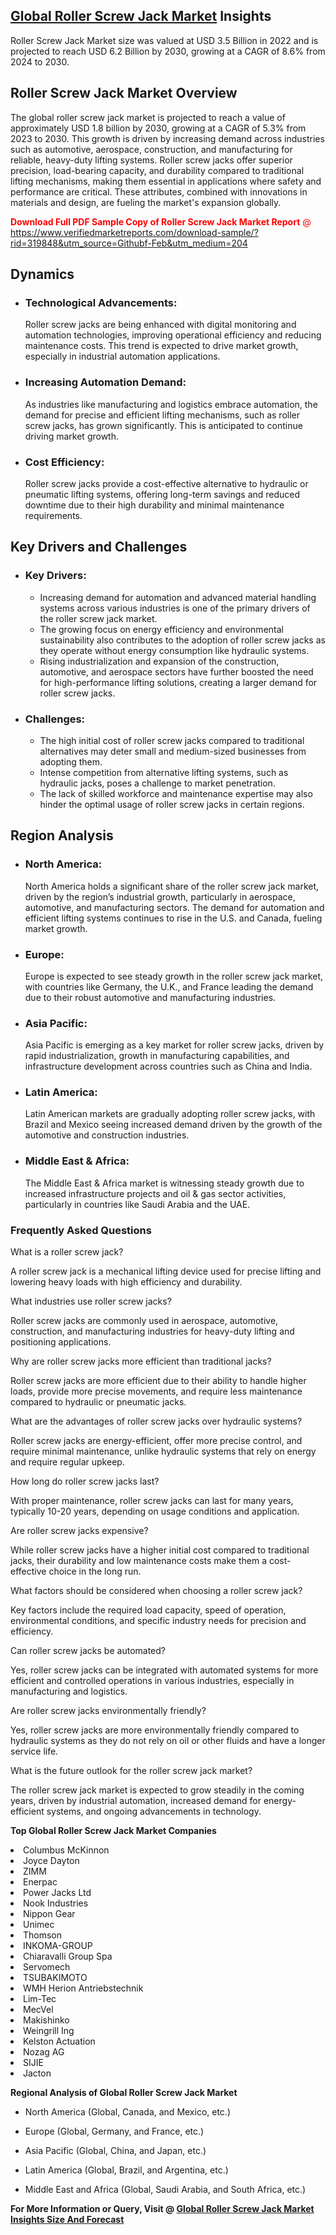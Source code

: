 <h2><a href="https://www.verifiedmarketreports.com/download-sample/?rid=319848&amp;utm_source=Githubf&amp;utm_medium=204" target="_blank">Global Roller Screw Jack Market</a> Insights</h2><p>Roller Screw Jack Market size was valued at USD 3.5 Billion in 2022 and is projected to reach USD 6.2 Billion by 2030, growing at a CAGR of 8.6% from 2024 to 2030.</p><p> <h2>Roller Screw Jack Market Overview</h2> <p>The global roller screw jack market is projected to reach a value of approximately USD 1.8 billion by 2030, growing at a CAGR of 5.3% from 2023 to 2030. This growth is driven by increasing demand across industries such as automotive, aerospace, construction, and manufacturing for reliable, heavy-duty lifting systems. Roller screw jacks offer superior precision, load-bearing capacity, and durability compared to traditional lifting mechanisms, making them essential in applications where safety and performance are critical. These attributes, combined with innovations in materials and design, are fueling the market's expansion globally.</p> <p><p><span class=""><span style="color: #ff0000;"><strong>Download Full PDF Sample Copy of Roller Screw Jack Market Report</strong> @ </span><a href="https://www.verifiedmarketreports.com/download-sample/?rid=319848&amp;utm_source=Githubf-Feb&amp;utm_medium=204" target="_blank">https://www.verifiedmarketreports.com/download-sample/?rid=319848&amp;utm_source=Githubf-Feb&amp;utm_medium=204</a></span></p></p> <h2>Dynamics</h2> <ul> <li><h3>Technological Advancements:</h3> Roller screw jacks are being enhanced with digital monitoring and automation technologies, improving operational efficiency and reducing maintenance costs. This trend is expected to drive market growth, especially in industrial automation applications.</li> <li><h3>Increasing Automation Demand:</h3> As industries like manufacturing and logistics embrace automation, the demand for precise and efficient lifting mechanisms, such as roller screw jacks, has grown significantly. This is anticipated to continue driving market growth.</li> <li><h3>Cost Efficiency:</h3> Roller screw jacks provide a cost-effective alternative to hydraulic or pneumatic lifting systems, offering long-term savings and reduced downtime due to their high durability and minimal maintenance requirements.</li> </ul> <h2>Key Drivers and Challenges</h2> <ul> <li><h3>Key Drivers:</h3> <ul> <li>Increasing demand for automation and advanced material handling systems across various industries is one of the primary drivers of the roller screw jack market.</li> <li>The growing focus on energy efficiency and environmental sustainability also contributes to the adoption of roller screw jacks as they operate without energy consumption like hydraulic systems.</li> <li>Rising industrialization and expansion of the construction, automotive, and aerospace sectors have further boosted the need for high-performance lifting solutions, creating a larger demand for roller screw jacks.</li> </ul> </li> <li><h3>Challenges:</h3> <ul> <li>The high initial cost of roller screw jacks compared to traditional alternatives may deter small and medium-sized businesses from adopting them.</li> <li>Intense competition from alternative lifting systems, such as hydraulic jacks, poses a challenge to market penetration.</li> <li>The lack of skilled workforce and maintenance expertise may also hinder the optimal usage of roller screw jacks in certain regions.</li> </ul> </li> </ul> <h2>Region Analysis</h2> <ul> <li><h3>North America:</h3> North America holds a significant share of the roller screw jack market, driven by the region’s industrial growth, particularly in aerospace, automotive, and manufacturing sectors. The demand for automation and efficient lifting systems continues to rise in the U.S. and Canada, fueling market growth.</li> <li><h3>Europe:</h3> Europe is expected to see steady growth in the roller screw jack market, with countries like Germany, the U.K., and France leading the demand due to their robust automotive and manufacturing industries.</li> <li><h3>Asia Pacific:</h3> Asia Pacific is emerging as a key market for roller screw jacks, driven by rapid industrialization, growth in manufacturing capabilities, and infrastructure development across countries such as China and India.</li> <li><h3>Latin America:</h3> Latin American markets are gradually adopting roller screw jacks, with Brazil and Mexico seeing increased demand driven by the growth of the automotive and construction industries.</li> <li><h3>Middle East & Africa:</h3> The Middle East & Africa market is witnessing steady growth due to increased infrastructure projects and oil & gas sector activities, particularly in countries like Saudi Arabia and the UAE.</li> </ul> <h3>Frequently Asked Questions</h3> <p>What is a roller screw jack?</p> <p>A roller screw jack is a mechanical lifting device used for precise lifting and lowering heavy loads with high efficiency and durability.</p> <p>What industries use roller screw jacks?</p> <p>Roller screw jacks are commonly used in aerospace, automotive, construction, and manufacturing industries for heavy-duty lifting and positioning applications.</p> <p>Why are roller screw jacks more efficient than traditional jacks?</p> <p>Roller screw jacks are more efficient due to their ability to handle higher loads, provide more precise movements, and require less maintenance compared to hydraulic or pneumatic jacks.</p> <p>What are the advantages of roller screw jacks over hydraulic systems?</p> <p>Roller screw jacks are energy-efficient, offer more precise control, and require minimal maintenance, unlike hydraulic systems that rely on energy and require regular upkeep.</p> <p>How long do roller screw jacks last?</p> <p>With proper maintenance, roller screw jacks can last for many years, typically 10-20 years, depending on usage conditions and application.</p> <p>Are roller screw jacks expensive?</p> <p>While roller screw jacks have a higher initial cost compared to traditional jacks, their durability and low maintenance costs make them a cost-effective choice in the long run.</p> <p>What factors should be considered when choosing a roller screw jack?</p> <p>Key factors include the required load capacity, speed of operation, environmental conditions, and specific industry needs for precision and efficiency.</p> <p>Can roller screw jacks be automated?</p> <p>Yes, roller screw jacks can be integrated with automated systems for more efficient and controlled operations in various industries, especially in manufacturing and logistics.</p> <p>Are roller screw jacks environmentally friendly?</p> <p>Yes, roller screw jacks are more environmentally friendly compared to hydraulic systems as they do not rely on oil or other fluids and have a longer service life.</p> <p>What is the future outlook for the roller screw jack market?</p> <p>The roller screw jack market is expected to grow steadily in the coming years, driven by industrial automation, increased demand for energy-efficient systems, and ongoing advancements in technology.</p> </p><p><strong>Top Global Roller Screw Jack Market Companies</strong></p><div data-test-id=""><p><li>Columbus McKinnon</li><li> Joyce Dayton</li><li> ZIMM</li><li> Enerpac</li><li> Power Jacks Ltd</li><li> Nook Industries</li><li> Nippon Gear</li><li> Unimec</li><li> Thomson</li><li> INKOMA-GROUP</li><li> Chiaravalli Group Spa</li><li> Servomech</li><li> TSUBAKIMOTO</li><li> WMH Herion Antriebstechnik</li><li> Lim-Tec</li><li> MecVel</li><li> Makishinko</li><li> Weingrill Ing</li><li> Kelston Actuation</li><li> Nozag AG</li><li> SIJIE</li><li> Jacton</li></p><div><strong>Regional Analysis of&nbsp;Global Roller Screw Jack Market</strong></div><ul><li dir="ltr"><p dir="ltr">North America&nbsp;(Global, Canada, and Mexico, etc.)</p></li><li dir="ltr"><p dir="ltr">Europe (Global, Germany, and France, etc.)</p></li><li dir="ltr"><p dir="ltr">Asia Pacific&nbsp;(Global, China, and Japan, etc.)</p></li><li dir="ltr"><p dir="ltr">Latin America&nbsp;(Global, Brazil, and Argentina, etc.)</p></li><li dir="ltr">Middle East and Africa&nbsp;(Global, Saudi Arabia, and South Africa, etc.)</li></ul><p><strong>For More Information or Query, Visit @&nbsp;</strong><strong><a href="https://www.verifiedmarketreports.com/product/roller-screw-jack-market/?utm_source=Githubf&amp;utm_medium=204" target="_blank">Global Roller Screw Jack Market Insights Size And Forecast</a></strong></p></div>
